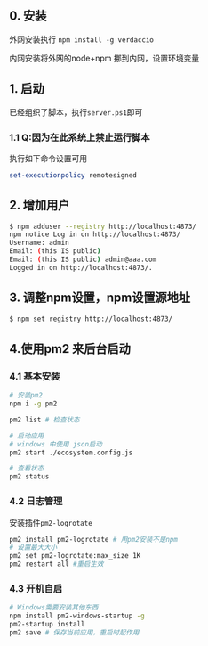 
## 0. 安装
外网安装执行 `npm install -g verdaccio`

内网安装将外网的node+npm 挪到内网，设置环境变量

## 1. 启动
已经组织了脚本，执行`server.ps1`即可

### 1.1 Q:因为在此系统上禁止运行脚本
执行如下命令设置可用
```powershell
set-executionpolicy remotesigned
```

## 2. 增加用户
```bash
$ npm adduser --registry http://localhost:4873/
npm notice Log in on http://localhost:4873/
Username: admin
Email: (this IS public)
Email: (this IS public) admin@aaa.com
Logged in on http://localhost:4873/.
```

## 3. 调整npm设置，npm设置源地址
```bash
$ npm set registry http://localhost:4873/
```

## 4.使用pm2 来后台启动
### 4.1 基本安装
```bash
# 安装pm2 
npm i -g pm2

pm2 list # 检查状态

# 启动应用
# windows 中使用 json启动
pm2 start ./ecosystem.config.js

# 查看状态
pm2 status 
```
### 4.2 日志管理
安装插件`pm2-logrotate`
```bash
pm2 install pm2-logrotate # 用pm2安装不是npm
# 设置最大大小
pm2 set pm2-logrotate:max_size 1K
pm2 restart all #重启生效
```
### 4.3 开机自启
```bash
# Windows需要安装其他东西
npm install pm2-windows-startup -g
pm2-startup install
pm2 save # 保存当前应用，重启时起作用
```

